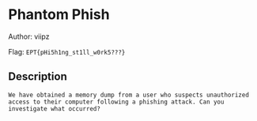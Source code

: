 # Phantom Phish
Author: viipz

Flag: `EPT{pHi5h1ng_st1ll_w0rk5???}`
## Description
```
We have obtained a memory dump from a user who suspects unauthorized access to their computer following a phishing attack. Can you investigate what occurred?
```

